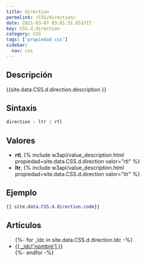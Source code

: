 ```yaml
---
title: direction
permalink: /CSS/direction/
date: 2021-03-07 03:01:51.651717
key: CSS.d.direction
category: CSS
tags: ['propiedad css']
sidebar: 
  nav: css
---
```


## Descripción
{{site.data.CSS.d.direction.description }}

## Sintaxis
~~~css
direction : ltr | rtl
~~~

## Valores
* **rtl**,  {% include w3api/value_description.html propiedad=site.data.CSS.d.direction valor="rtl" %}
* **ltr**,  {% include w3api/value_description.html propiedad=site.data.CSS.d.direction valor="ltr" %}

## Ejemplo
~~~css
{{ site.data.CSS.d.direction.code}}
~~~

## Artículos
<ul>
{%- for _ldc in site.data.CSS.d.direction.ldc -%}
   <li>
       <a href="{{_ldc['url'] }}">{{ _ldc['nombre'] }}</a>
   </li>
{%- endfor -%}
</ul>
